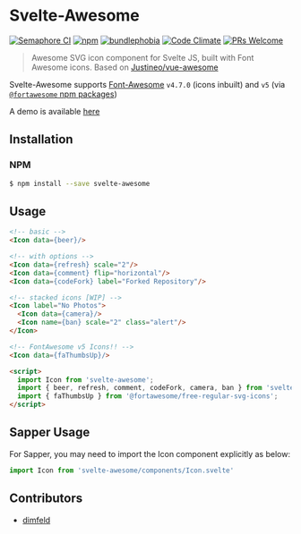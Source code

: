# Svelte-Awesome
[![Semaphore CI](https://robbrazier.semaphoreci.com/badges/svelte-awesome.svg)](https://robbrazier.semaphoreci.com/projects/svelte-awesome)
[![npm](https://img.shields.io/npm/v/svelte-awesome.svg)](https://www.npmjs.com/package/svelte-awesome)
[![bundlephobia](https://badgen.net/bundlephobia/minzip/svelte-awesome)](https://bundlephobia.com/result?p=svelte-awesome)
[![Code Climate](https://img.shields.io/codeclimate/maintainability/RobBrazier/svelte-awesome.svg)](https://codeclimate.com/github/RobBrazier/svelte-awesome/maintainability)
[![PRs Welcome](https://img.shields.io/badge/PRs-welcome-brightgreen.svg)](http://makeapullrequest.com)

> Awesome SVG icon component for Svelte JS, built with Font Awesome icons. Based on [Justineo/vue-awesome][vue-awesome]

Svelte-Awesome supports [Font-Awesome][font-awesome] `v4.7.0` (icons inbuilt) and `v5` (via [`@fortawesome` npm packages][fortawesome-icons])

A demo is available [here][demo]

## Installation
### NPM
```bash
$ npm install --save svelte-awesome
```

## Usage
```html
<!-- basic -->
<Icon data={beer}/>

<!-- with options -->
<Icon data={refresh} scale="2"/>
<Icon data={comment} flip="horizontal"/>
<Icon data={codeFork} label="Forked Repository"/>

<!-- stacked icons [WIP] -->
<Icon label="No Photos">
  <Icon data={camera}/>
  <Icon name={ban} scale="2" class="alert"/>
</Icon>

<!-- FontAwesome v5 Icons!! -->
<Icon data={faThumbsUp}/>

<script>
  import Icon from 'svelte-awesome';
  import { beer, refresh, comment, codeFork, camera, ban } from 'svelte-awesome/icons';
  import { faThumbsUp } from '@fortawesome/free-regular-svg-icons';
</script>
```

## Sapper Usage
For Sapper, you may need to import the Icon component explicitly as below:
```javascript
import Icon from 'svelte-awesome/components/Icon.svelte'
```

## Contributors
* [dimfeld](https://github.com/dimfeld)

[vue-awesome]: https://github.com/Justineo/vue-awesome
[font-awesome]: https://github.com/FortAwesome/Font-Awesome
[demo]: https://robbrazier.github.io/svelte-awesome
[fortawesome-icons]: https://www.npmjs.com/search?q=%40fortawesome%20icons
